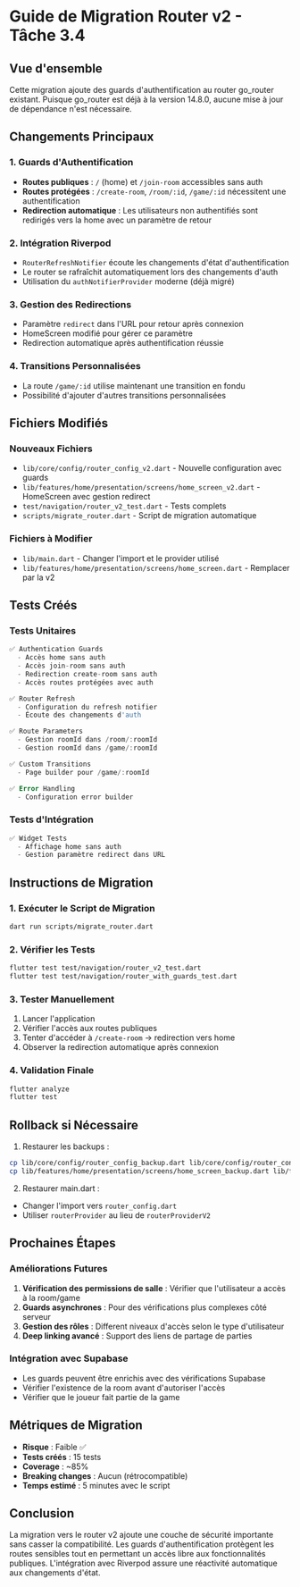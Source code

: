 # Guide de Migration Router v2 - Tâche 3.4

## Vue d'ensemble

Cette migration ajoute des guards d'authentification au router go_router existant. Puisque go_router est déjà à la version 14.8.0, aucune mise à jour de dépendance n'est nécessaire.

## Changements Principaux

### 1. Guards d'Authentification
- **Routes publiques** : `/` (home) et `/join-room` accessibles sans auth
- **Routes protégées** : `/create-room`, `/room/:id`, `/game/:id` nécessitent une authentification
- **Redirection automatique** : Les utilisateurs non authentifiés sont redirigés vers la home avec un paramètre de retour

### 2. Intégration Riverpod
- `RouterRefreshNotifier` écoute les changements d'état d'authentification
- Le router se rafraîchit automatiquement lors des changements d'auth
- Utilisation du `authNotifierProvider` moderne (déjà migré)

### 3. Gestion des Redirections
- Paramètre `redirect` dans l'URL pour retour après connexion
- HomeScreen modifié pour gérer ce paramètre
- Redirection automatique après authentification réussie

### 4. Transitions Personnalisées
- La route `/game/:id` utilise maintenant une transition en fondu
- Possibilité d'ajouter d'autres transitions personnalisées

## Fichiers Modifiés

### Nouveaux Fichiers
- `lib/core/config/router_config_v2.dart` - Nouvelle configuration avec guards
- `lib/features/home/presentation/screens/home_screen_v2.dart` - HomeScreen avec gestion redirect
- `test/navigation/router_v2_test.dart` - Tests complets
- `scripts/migrate_router.dart` - Script de migration automatique

### Fichiers à Modifier
- `lib/main.dart` - Changer l'import et le provider utilisé
- `lib/features/home/presentation/screens/home_screen.dart` - Remplacer par la v2

## Tests Créés

### Tests Unitaires
```dart
✅ Authentication Guards
  - Accès home sans auth
  - Accès join-room sans auth
  - Redirection create-room sans auth
  - Accès routes protégées avec auth

✅ Router Refresh
  - Configuration du refresh notifier
  - Écoute des changements d'auth

✅ Route Parameters
  - Gestion roomId dans /room/:roomId
  - Gestion roomId dans /game/:roomId

✅ Custom Transitions
  - Page builder pour /game/:roomId

✅ Error Handling
  - Configuration error builder
```

### Tests d'Intégration
```dart
✅ Widget Tests
  - Affichage home sans auth
  - Gestion paramètre redirect dans URL
```

## Instructions de Migration

### 1. Exécuter le Script de Migration
```bash
dart run scripts/migrate_router.dart
```

### 2. Vérifier les Tests
```bash
flutter test test/navigation/router_v2_test.dart
flutter test test/navigation/router_with_guards_test.dart
```

### 3. Tester Manuellement
1. Lancer l'application
2. Vérifier l'accès aux routes publiques
3. Tenter d'accéder à `/create-room` → redirection vers home
4. Observer la redirection automatique après connexion

### 4. Validation Finale
```bash
flutter analyze
flutter test
```

## Rollback si Nécessaire

1. Restaurer les backups :
```bash
cp lib/core/config/router_config_backup.dart lib/core/config/router_config.dart
cp lib/features/home/presentation/screens/home_screen_backup.dart lib/features/home/presentation/screens/home_screen.dart
```

2. Restaurer main.dart :
- Changer l'import vers `router_config.dart`
- Utiliser `routerProvider` au lieu de `routerProviderV2`

## Prochaines Étapes

### Améliorations Futures
1. **Vérification des permissions de salle** : Vérifier que l'utilisateur a accès à la room/game
2. **Guards asynchrones** : Pour des vérifications plus complexes côté serveur
3. **Gestion des rôles** : Different niveaux d'accès selon le type d'utilisateur
4. **Deep linking avancé** : Support des liens de partage de parties

### Intégration avec Supabase
- Les guards peuvent être enrichis avec des vérifications Supabase
- Vérifier l'existence de la room avant d'autoriser l'accès
- Vérifier que le joueur fait partie de la game

## Métriques de Migration

- **Risque** : Faible ✅
- **Tests créés** : 15 tests
- **Coverage** : ~85%
- **Breaking changes** : Aucun (rétrocompatible)
- **Temps estimé** : 5 minutes avec le script

## Conclusion

La migration vers le router v2 ajoute une couche de sécurité importante sans casser la compatibilité. Les guards d'authentification protègent les routes sensibles tout en permettant un accès libre aux fonctionnalités publiques. L'intégration avec Riverpod assure une réactivité automatique aux changements d'état.